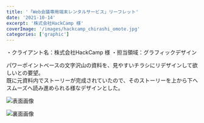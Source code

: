 ```yaml
---
title: '「Web会議専用端末レンタルサービス」リーフレット'
date: '2021-10-14'
excerpt: '株式会社HackCamp 様'
coverImage: '/images/hackcamp_chirashi_omote.jpg'
categories: ['graphic']
---
```


・クライアント名：株式会社HackCamp 様
・担当領域：グラフィックデザイン

パワーポイントベースの文字沢山の資料を、見やすいチラシにリデザインして欲しいとの要望。  
既に元資料内でストーリーが完成されていたので、そのストーリーを上から下へスムーズへ読み進められる様なデザインとした。

![表面画像](/images/hackcamp_chirashi_omote.jpg)

![裏面画像](/images/hackcamp_chirashi_ura.jpg)
